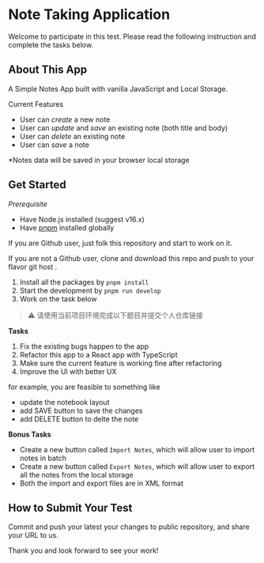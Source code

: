 # Note Taking Application

Welcome to participate in this test. Please read the following instruction and complete the tasks below.

## About This App
A Simple Notes App built with vanilla JavaScript and Local Storage.

Current Features
 
- User can _create_ a new note 
- User can _update_ and _save_ an existing note (both title and body) 
- User can _delete_ an existing note 
- User can _save_ a note 

*Notes data will be saved in your browser local storage

## Get Started

*Prerequisite*

- Have Node.js installed (suggest v16.x)
- Have [pnpm](https://pnpm.io/installation) installed globally 

If you are Github user, just folk this repository and start to work on it.

If you are not a Github user, clone and download this repo and push to your flavor git host .

1. Install all the packages by `pnpm install`
3. Start the development by `pnpm run develop`
4. Work on the task below 

> :warning: 请使用当前项目环境完成以下题目并提交个人仓库链接

**Tasks**

1. Fix the existing bugs happen to the app
2. Refactor this app to a React app with TypeScript
3. Make sure the current feature is working fine after refactoring
4. Improve the UI with better UX

for example, you are feasible to something like
- update the notebook layout
- add SAVE button to save the changes
- add DELETE button to delte the note


**Bonus Tasks**
 
- Create a new button called `Import Notes`, which will allow user to import notes in batch
- Create a new button called `Export Notes`, which will allow user to export all the notes from the local storage
- Both the import and export files are in XML format

## How to Submit Your Test
Commit and push your latest your changes to public repository, and share your URL to us.

Thank you and look forward to see your work!
